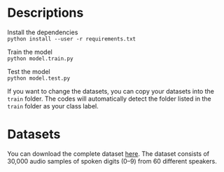 # Descriptions
Install the dependencies \
`python install --user -r requirements.txt` 

Train the model \
`python model.train.py`

Test the model \
`python model.test.py`

If you want to change the datasets, you can copy your datasets into the `train` folder. The codes will automatically detect the folder listed in the `train` folder as your class label.

# Datasets
You can download the complete dataset <a href="https://github.com/soerenab/AudioMNIST">here</a>. The dataset consists of 30,000 audio samples of spoken digits (0–9) from 60 different speakers.